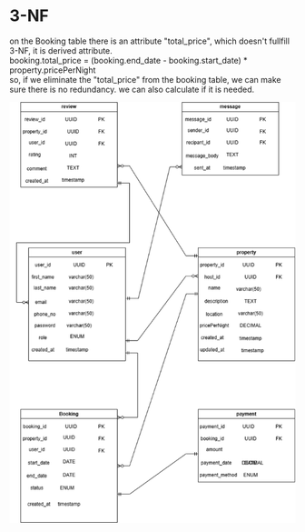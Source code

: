 # 3-NF
on the Booking table there is an attribute "total_price", which doesn't fullfill 3-NF, it is derived attribute.  
booking.total_price = (booking.end_date - booking.start_date) * property.pricePerNight  
so, if we eliminate the "total_price" from the booking table, we can make sure there is no redundancy. we can also calculate if it is needed.

![the Normalized ER diagram is:](images/ER_Diagram_normalized.png)

